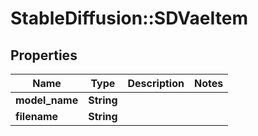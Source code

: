 # StableDiffusion::SDVaeItem

## Properties
Name | Type | Description | Notes
------------ | ------------- | ------------- | -------------
**model_name** | **String** |  | 
**filename** | **String** |  | 

